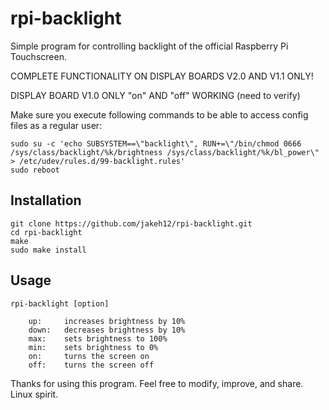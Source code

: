 # rpi-backlight

Simple program for controlling backlight of the official Raspberry Pi Touchscreen.

COMPLETE FUNCTIONALITY ON DISPLAY BOARDS V2.0 AND V1.1 ONLY!

DISPLAY BOARD V1.0 ONLY "on" AND "off" WORKING (need to verify)


Make sure you execute following commands to be able to access config files as a regular user:

	sudo su -c 'echo SUBSYSTEM==\"backlight\", RUN+=\"/bin/chmod 0666 /sys/class/backlight/%k/brightness /sys/class/backlight/%k/bl_power\" > /etc/udev/rules.d/99-backlight.rules'
	sudo reboot


## Installation
	
	git clone https://github.com/jakeh12/rpi-backlight.git
	cd rpi-backlight
	make
	sudo make install

## Usage
	
	rpi-backlight [option]
	
		up:		increases brightness by 10%
		down:	decreases brightness by 10%
		max:	sets brightness to 100%
		min:	sets brightness to 0%
		on:		turns the screen on
		off:	turns the screen off



Thanks for using this program. Feel free to modify, improve, and share. Linux spirit.
